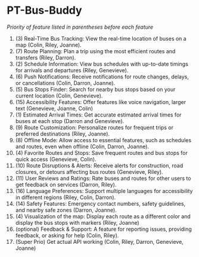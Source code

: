 # PT-Bus-Buddy

*Priority of feature listed in parentheses before each feature*

1. (3) Real-Time Bus Tracking: View the real-time location of buses on a map (Colin, Riley, Joanne).
2. (7) Route Planning: Plan a trip using the most efficient routes and transfers (Riley, Darron).
3. (2) Schedule Information: View bus schedules with up-to-date timings for arrivals and departures (Riley, Genevieve).
4. (6) Push Notifications: Receive notifications for route changes, delays, or cancellations (Colin, Darron, Joanne).
5. (5) Bus Stops Finder: Search for nearby bus stops based on your current location (Colin, Genevieve).
6. (15) Accessibility Features: Offer features like voice navigation, larger text (Genevieve, Joanne, Colin)
7. (1) Estimated Arrival Times: Get accurate estimated arrival times for buses at each stop (Darron and Genevieve).
8. (9) Route Customization: Personalize routes for frequent trips or preferred destinations (Riley, Joanne).
9. (8) Offline Mode: Allow access to essential features, such as schedules and routes, even when offline (Colin, Darron, Joanne).
10. (4) Favorite Routes and Stops: Save frequent routes and bus stops for quick access (Genevieve, Colin).
11. (10) Route Disruptions & Alerts: Receive alerts for construction, road closures, or detours affecting bus routes (Genevieve, Riley).
12. (11) User Reviews and Ratings: Rate buses and routes for other users to get feedback on services (Darron, Riley).
13. (16) Language Preferences: Support multiple languages for accessibility in different regions (Riley, Colin, Darron).
14. (14) Safety Features: Emergency contact numbers, safety guidelines, and nearby safe zones (Darron, Joanne).
15. (4) Visualization of the map: Display each route as a different color and display the bus stops with markers (Riley, Joanne)
16. (optional) Feedback & Support: A feature for reporting issues, providing feedback, or asking for help (Colin, Riley).
17. (Super Prio) Get actual API working (Colin, Riley, Darron, Genevieve, Joanne)

